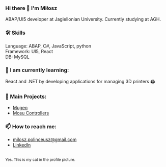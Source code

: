 ### Hi there 👋 I'm Miłosz
ABAP/UI5 developer at Jagiellonian University. Currently studying at AGH. 

### 🛠 Skills <br>
 Language: ABAP, C#, JavaScript, python <br>
 Framework: UI5, React <br> 
 DB: MySQL

### 🌱 I am currently learning:
React and .NET by developing applications for managing 3D printers 🖨️ 

### 🍾 Main Projects:
- [Mugen](https://github.com/neeflez/Mugen)
- [Mosu Controllers](https://www.youtube.com/@mosucontrollers7685) 

### 📫 How to reach me:
- milosz.polinceusz@gmail.com
- [LinkedIn](https://www.linkedin.com/in/mi%C5%82osz-polinceusz/)
<br>
<small>Yes. This is my cat in the profile picture.</small>
<!--
**neeflez/neeflez** is a ✨ _special_ ✨ repository because its `README.md` (this file) appears on your GitHub profile.

Here are some ideas to get you started:

- 🔭 I’m currently working on ...
- 🌱 I’m currently learning ...
- 👯 I’m looking to collaborate on ...
- 🤔 I’m looking for help with ...
- 💬 Ask me about ...
- 📫 How to reach me: ...
- 😄 Pronouns: ...
- ⚡ Fun fact: ...
-->
